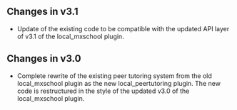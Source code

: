 ## Changes in v3.1
- Update of the existing code to be compatible with the updated API layer of v3.1 of the local_mxschool plugin.

## Changes in v3.0
- Complete rewrite of the existing peer tutoring system from the old local_mxschool plugin as the new local_peertutoring plugin. The new code is restructured in the style of the updated v3.0 of the local_mxschool plugin.
